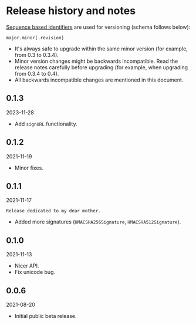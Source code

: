 # Release history and notes
[Sequence based identifiers](http://en.wikipedia.org/wiki/Software_versioning#Sequence-based_identifiers)
are used for versioning (schema follows below):

```
major.minor[.revision]
```

- It's always safe to upgrade within the same minor version (for example, from
  0.3 to 0.3.4).
- Minor version changes might be backwards incompatible. Read the
  release notes carefully before upgrading (for example, when upgrading from
  0.3.4 to 0.4).
- All backwards incompatible changes are mentioned in this document.

## 0.1.3

2023-11-28

- Add `signURL` functionality.

## 0.1.2

2021-11-19

- Minor fixes.

## 0.1.1

2021-11-17

```text
Release dedicated to my dear mother.
```

- Added more signatures (`HMACSHA256Signature`, `HMACSHA512Signature`).

## 0.1.0

2021-11-13

- Nicer API.
- Fix unicode bug.

## 0.0.6

2021-08-20

- Initial public beta release.
